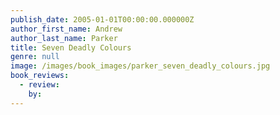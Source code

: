 ```yaml
---
publish_date: 2005-01-01T00:00:00.000000Z
author_first_name: Andrew
author_last_name: Parker
title: Seven Deadly Colours
genre: null
image: /images/book_images/parker_seven_deadly_colours.jpg
book_reviews:
  - review: 
    by: 
---
```

